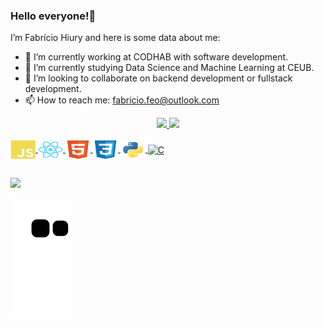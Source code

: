 ### Hello everyone!👋

I’m Fabrício Hiury and here is some data about me:

- 🔭 I’m currently working at CODHAB with software development.
- 🌱 I’m currently studying Data Science and Machine Learning at CEUB.
- 👯 I’m looking to collaborate on backend development or fullstack development.
- 📫 How to reach me: fabricio.feo@outlook.com
<div align="center">
  <a href="https://github.com/FabricioHiury">
  <img height="180em" src="https://github-readme-stats.vercel.app/api?username=FabricioHiury&show_icons=true&theme=vision-friendly-dark&include_all_commits=true&count_private=true"/>
  <img height="180em" src="https://github-readme-stats.vercel.app/api/top-langs/?username=FabricioHiury&layout=compact&langs_count=7&theme=vision-friendly-dark"/>
</div>
<div style="display: inline_block"><br>
  <img align="center" alt="Js" height="30" width="40" src="https://raw.githubusercontent.com/devicons/devicon/master/icons/javascript/javascript-plain.svg">
  <img align="center" alt="React" height="30" width="40" src="https://raw.githubusercontent.com/devicons/devicon/master/icons/react/react-original.svg">
  <img align="center" alt="HTML" height="30" width="40" src="https://raw.githubusercontent.com/devicons/devicon/master/icons/html5/html5-original.svg">
  <img align="center" alt="CSS" height="30" width="40" src="https://raw.githubusercontent.com/devicons/devicon/master/icons/css3/css3-original.svg">
  <img align="center" alt="Python" height="30" width="40" src="https://raw.githubusercontent.com/devicons/devicon/master/icons/python/python-original.svg">
  <img align="center" alt="C" height="30" width="40" src="https://peritoemphp.com/wp-content/uploads/2019/02/letter_c_PNG22.png">
</div>
  
  ##
 
<div>  
  <a href="https://www.linkedin.com/in/fabricio-hiury/" target="_blank"><img src="https://img.shields.io/badge/-LinkedIn-%230077B5?style=for-the-badge&logo=linkedin&logoColor=white" target="_blank"></a> 
 
  ![Snake animation](https://github.com/rafaballerini/rafaballerini/blob/output/github-contribution-grid-snake.svg)
 
</div>

